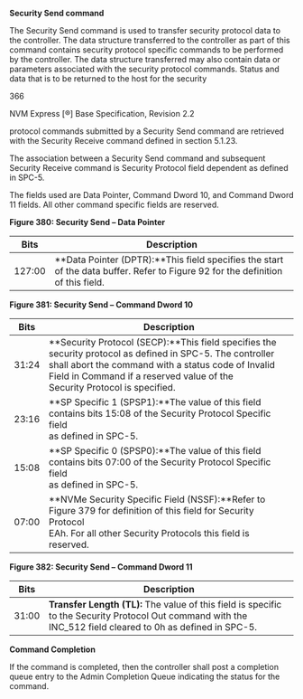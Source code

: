 ﻿

**Security Send command**


The Security Send command is used to transfer security protocol data to the controller. The data structure
transferred to the controller as part of this command contains security protocol specific commands to be
performed by the controller. The data structure transferred may also contain data or parameters associated
with the security protocol commands. Status and data that is to be returned to the host for the security


366


NVM Express [®] Base Specification, Revision 2.2


protocol commands submitted by a Security Send command are retrieved with the Security Receive
command defined in section 5.1.23.


The association between a Security Send command and subsequent Security Receive command is
Security Protocol field dependent as defined in SPC-5.


The fields used are Data Pointer, Command Dword 10, and Command Dword 11 fields. All other command
specific fields are reserved.


**Figure 380: Security Send – Data Pointer**

|Bits|Description|
|---|---|
|127:00|**Data Pointer (DPTR):**This field specifies the start of the data buffer. Refer to Figure 92 for the definition<br>of this field.|



**Figure 381: Security Send – Command Dword 10**







|Bits|Description|
|---|---|
|31:24|**Security Protocol (SECP):**This field specifies the security protocol as defined in SPC-5. The controller<br>shall abort the command with a status code of Invalid Field in Command if a reserved value of the<br>Security Protocol is specified.|
|23:16|**SP Specific 1 (SPSP1):**The value of this field contains bits 15:08 of the Security Protocol Specific field<br>as defined in SPC-5.|
|15:08|**SP Specific 0 (SPSP0):**The value of this field contains bits 07:00 of the Security Protocol Specific field<br>as defined in SPC-5.|
|07:00|**NVMe Security Specific Field (NSSF):**Refer to Figure 379 for definition of this field for Security Protocol<br>EAh. For all other Security Protocols this field is reserved.|


**Figure 382: Security Send – Command Dword 11**

|Bits|Description|
|---|---|
|31:00|**Transfer Length (TL):** The value of this field is specific to the Security Protocol Out command with the<br>INC_512 field cleared to 0h as defined in SPC-5.|



**Command Completion**


If the command is completed, then the controller shall post a completion queue entry to the Admin
Completion Queue indicating the status for the command.